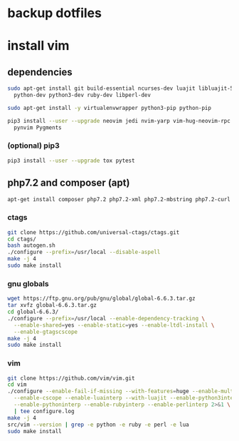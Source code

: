# backup dotfiles

# install vim

## dependencies
```bash
sudo apt-get install git build-essential ncurses-dev luajit libluajit-5.1-dev \
  python-dev python3-dev ruby-dev libperl-dev
```
```bash
sudo apt-get install -y virtualenvwrapper python3-pip python-pip
```
```bash
pip3 install --user --upgrade neovim jedi nvim-yarp vim-hug-neovim-rpc \
  pynvim Pygments
```
### (optional) pip3
```bash
pip3 install --user --upgrade tox pytest
```
## php7.2 and composer (apt)
```bash
apt-get install composer php7.2 php7.2-xml php7.2-mbstring php7.2-curl
```
### ctags
```bash
git clone https://github.com/universal-ctags/ctags.git
cd ctags/
bash autogen.sh
./configure --prefix=/usr/local --disable-aspell
make -j 4
sudo make install
```
### gnu globals
```bash
wget https://ftp.gnu.org/pub/gnu/global/global-6.6.3.tar.gz
tar xvfz global-6.6.3.tar.gz
cd global-6.6.3/
./configure --prefix=/usr/local --enable-dependency-tracking \
  --enable-shared=yes --enable-static=yes --enable-ltdl-install \
  --enable-gtagscscope
make -j 4
sudo make install
```
### vim
```bash
git clone https://github.com/vim/vim.git
cd vim
./configure --enable-fail-if-missing --with-features=huge --enable-multibyte \
  --enable-cscope --enable-luainterp --with-luajit --enable-python3interp \
  --enable-pythoninterp --enable-rubyinterp --enable-perlinterp 2>&1 \
  | tee configure.log
make -j 4
src/vim --version | grep -e python -e ruby -e perl -e lua
sudo make install
```

